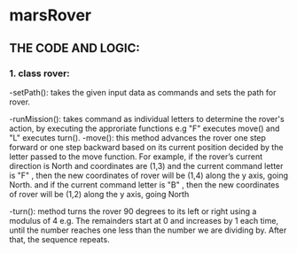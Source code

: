 # marsRover

## THE CODE AND LOGIC:

### 1. class rover:

-setPath(): takes the given input data as commands and sets the path for rover.

-runMission(): takes command as individual letters to determine the rover's action, by executing the approriate functions e.g "F" executes move() and "L" executes turn().
-move(): this method advances the rover one step forward or one step backward based on its current position decided by the letter passed to the move function. For example, if the rover’s current direction is North and coordinates are (1,3) and the current command letter is "F" , then the new coordinates of rover will be (1,4) along the y axis, going North. and if the current command letter is "B" , then the new coordinates of rover will be (1,2) along the y axis, going North

-turn(): method turns the rover 90 degrees to its left or right using a modulus of 4 e.g. The remainders start at 0 and increases by 1 each time, until the number reaches one less than the number we are dividing by. After that, the sequence repeats.
